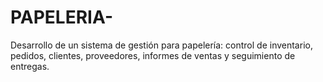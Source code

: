 # PAPELERIA-
Desarrollo de un sistema de gestión para papelería: control de inventario, pedidos, clientes, proveedores, informes de ventas y seguimiento de entregas.
